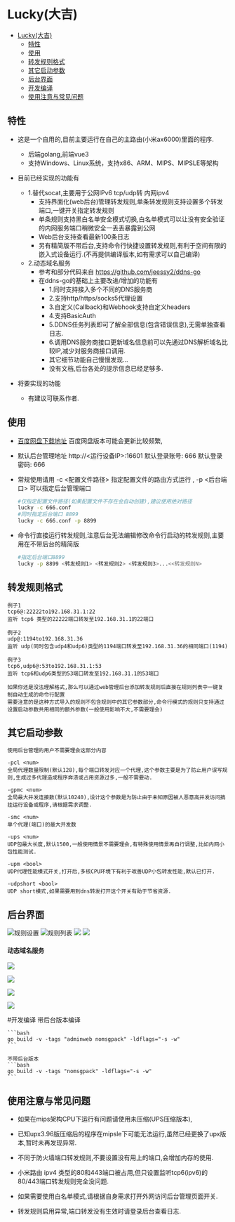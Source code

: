 # Lucky(大吉)
 
<!-- TOC -->
- [Lucky(大吉)](#)
  - [特性](#特性)
  - [使用](#使用)
  - [转发规则格式](#转发规则格式)
  - [其它启动参数](#其它启动参数)
  - [后台界面](#后台界面)
  - [开发编译](#开发编译)
  - [使用注意与常见问题](#使用注意与常见问题)
<!-- /TOC -->


## 特性

- 这是一个自用的,目前主要运行在自己的主路由(小米ax6000)里面的程序.

    - 后端golang,前端vue3
    - 支持Windows、Linux系统，支持x86、ARM、MIPS、MIPSLE等架构

- 目前已经实现的功能有
    - 1.替代socat,主要用于公网IPv6 tcp/udp转 内网ipv4
        - 支持界面化(web后台)管理转发规则,单条转发规则支持设置多个转发端口,一键开关指定转发规则
        - 单条规则支持黑白名单安全模式切换,白名单模式可以让没有安全验证的内网服务端口稍微安全一丢丢暴露到公网
        - Web后台支持查看最新100条日志
        - 另有精简版不带后台,支持命令行快捷设置转发规则,有利于空间有限的嵌入式设备运行.(不再提供编译版本,如有需求可以自己编译)
    - 2.动态域名服务
        - 参考和部分代码来自 https://github.com/jeessy2/ddns-go
        - 在ddns-go的基础上主要改进/增加的功能有
            - 1.同时支持接入多个不同的DNS服务商
            - 2.支持http/https/socks5代理设置
            - 3.自定义(Callback)和Webhook支持自定义headers
            - 4.支持BasicAuth
            - 5.DDNS任务列表即可了解全部信息(包含错误信息),无需单独查看日志.
            - 6.调用DNS服务商接口更新域名信息前可以先通过DNS解析域名比较IP,减少对服务商接口调用.
            - 其它细节功能自己慢慢发现...
            - 没有文档,后台各处的提示信息已经足够多.

- 将要实现的功能
    - 有建议可联系作者.





## 使用


- [百度网盘下载地址](https://pan.baidu.com/s/16Vwg_OjapWxaghQwY5c_RA?pwd=6666)
    百度网盘版本可能会更新比较频繁,
    

- 默认后台管理地址 http://<运行设备IP>:16601
  默认登录账号: 666
  默认登录密码: 666

- 常规使用请用 -c <配置文件路径> 指定配置文件的路由方式运行 , -p <后台端口> 可以指定后台管理端口
    ```bash
    #仅指定配置文件路径(如果配置文件不存在会自动创建),建议使用绝对路径
    lucky -c 666.conf
    #同时指定后台端口 8899
    lucky -c 666.conf -p 8899
    ```

- 命令行直接运行转发规则,注意后台无法编辑修改命令行启动的转发规则,主要用在不带后台的精简版
    ```bash
    #指定后台端口8899 
    lucky -p 8899 <转发规则1> <转发规则2> <转发规则3>...<<转发规则N>
    ```

## 转发规则格式
    例子1
    tcp6@:22222to192.168.31.1:22
    监听 tcp6 类型的22222端口转发至192.168.31.1的22端口

    例子2
    udp@:1194to192.168.31.36
    监听 udp(同时包含udp4和udp6)类型的1194端口转发至192.168.31.36的相同端口(1194)

    例子3
    tcp6,udp6@:53to192.168.31.1:53
    监听 tcp6和udp6类型的53端口转发至192.168.31.1的53端口

    如果你还是没法理解格式,那么可以通过web管理后台添加转发规则后直接在规则列表中一键复制自动生成的命令行配置
    需要注意的是这种方式导入的规则不包含规则中的其它参数部分,命令行模式的规则只支持通过设置启动参数共用相同的额外参数(一般使用影响不大,不需要理会)

## 其它启动参数
    使用后台管理的用户不需要理会这部分内容

    -pcl <num>  
    全局代理数量限制(默认128),每个端口转发对应一个代理,这个参数主要是为了防止用户误写规则,生成过多代理造成程序奔溃或占用资源过多,一般不需要动. 

    -gpmc <num>
    全局最大并发连接数(默认10240),设计这个参数是为防止由于未知原因被人恶意高并发访问搞挂运行设备或程序,请根据需求调整.

    -smc <num>
    单个代理(端口)的最大并发数

    -ups <num>
    UDP包最大长度,默认1500,一般使用情景不需要理会,有特殊使用情景再自行调整,比如内网小包性能测试.

    -upm <bool>
    UDP代理性能模式开关,打开后,多核CPU环境下有利于改善UDP小包转发性能,默认已打开.

    -udpshort <bool>
    UDP short模式,如果需要用到dns转发打开这个开关有助于节省资源.






## 后台界面
![规则设置](./previews/relayruleset.png)
![规则列表](./previews/relayrules.png)
![](./previews/whitelistset.png)
![](./previews/whitelist.png)
#### 动态域名服务

![](./previews/ddnslist.png)


![](./previews/iphistroy.png)

![](./previews/webhookhistroy.png)

![](./previews/domainsync.png)



#开发编译
    带后台版本编译

    ```bash
    go build -v -tags "adminweb nomsgpack" -ldflags="-s -w"
    ```

    不带后台版本
    ```bash
    go build -v -tags "nomsgpack" -ldflags="-s -w"
    ```






## 使用注意与常见问题
 - 如果在mips架构CPU下运行有问题请使用未压缩(UPS压缩版本),
 - 已知upx3.96版压缩后的程序在mipsle下可能无法运行,虽然已经更换了upx版本,暂时未再发现异常.

 - 不同于防火墙端口转发规则,不要设置没有用上的端口,会增加内存的使用.

 - 小米路由 ipv4 类型的80和443端口被占用,但只设置监听tcp6(ipv6)的80/443端口转发规则完全没问题.

 - 如果需要使用白名单模式,请根据自身需求打开外网访问后台管理页面开关.

 - 转发规则启用异常,端口转发没有生效时请登录后台查看日志.

